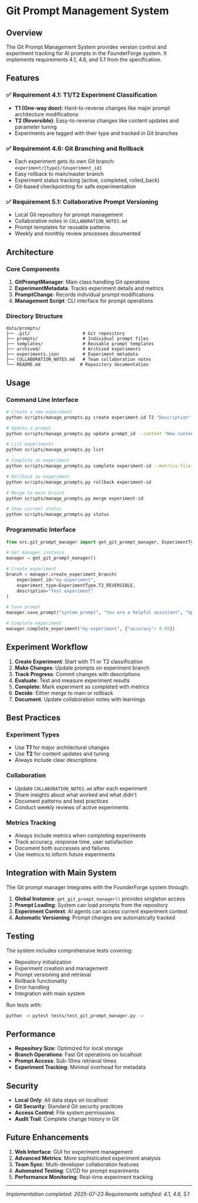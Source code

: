 # Git Prompt Management System

## Overview

The Git Prompt Management System provides version control and experiment tracking for AI prompts in the FounderForge system. It implements requirements 4.1, 4.6, and 5.1 from the specification.

## Features

### ✅ Requirement 4.1: T1/T2 Experiment Classification
- **T1 (One-way door)**: Hard-to-reverse changes like major prompt architecture modifications
- **T2 (Reversible)**: Easy-to-reverse changes like content updates and parameter tuning
- Experiments are tagged with their type and tracked in Git branches

### ✅ Requirement 4.6: Git Branching and Rollback
- Each experiment gets its own Git branch: `experiment/{type}/{experiment_id}`
- Easy rollback to main/master branch
- Experiment status tracking (active, completed, rolled_back)
- Git-based checkpointing for safe experimentation

### ✅ Requirement 5.1: Collaborative Prompt Versioning
- Local Git repository for prompt management
- Collaborative notes in `COLLABORATION_NOTES.md`
- Prompt templates for reusable patterns
- Weekly and monthly review processes documented

## Architecture

### Core Components

1. **GitPromptManager**: Main class handling Git operations
2. **ExperimentMetadata**: Tracks experiment details and metrics
3. **PromptChange**: Records individual prompt modifications
4. **Management Script**: CLI interface for prompt operations

### Directory Structure

```
data/prompts/
├── .git/                    # Git repository
├── prompts/                 # Individual prompt files
├── templates/               # Reusable prompt templates
├── archived/                # Archived experiments
├── experiments.json         # Experiment metadata
├── COLLABORATION_NOTES.md   # Team collaboration notes
└── README.md               # Repository documentation
```

## Usage

### Command Line Interface

```bash
# Create a new experiment
python scripts/manage_prompts.py create experiment-id T2 "Description"

# Update a prompt
python scripts/manage_prompts.py update prompt_id --content "New content" --description "Change description"

# List experiments
python scripts/manage_prompts.py list

# Complete an experiment
python scripts/manage_prompts.py complete experiment-id --metrics-file metrics.json

# Rollback an experiment
python scripts/manage_prompts.py rollback experiment-id

# Merge to main branch
python scripts/manage_prompts.py merge experiment-id

# Show current status
python scripts/manage_prompts.py status
```

### Programmatic Interface

```python
from src.git_prompt_manager import get_git_prompt_manager, ExperimentType

# Get manager instance
manager = get_git_prompt_manager()

# Create experiment
branch = manager.create_experiment_branch(
    experiment_id="my-experiment",
    experiment_type=ExperimentType.T2_REVERSIBLE,
    description="Test experiment"
)

# Save prompt
manager.save_prompt("system_prompt", "You are a helpful assistant", "Updated system prompt")

# Complete experiment
manager.complete_experiment("my-experiment", {"accuracy": 0.95})
```

## Experiment Workflow

1. **Create Experiment**: Start with T1 or T2 classification
2. **Make Changes**: Update prompts on experiment branch
3. **Track Progress**: Commit changes with descriptions
4. **Evaluate**: Test and measure experiment results
5. **Complete**: Mark experiment as completed with metrics
6. **Decide**: Either merge to main or rollback
7. **Document**: Update collaboration notes with learnings

## Best Practices

### Experiment Types
- Use **T1** for major architectural changes
- Use **T2** for content updates and tuning
- Always include clear descriptions

### Collaboration
- Update `COLLABORATION_NOTES.md` after each experiment
- Share insights about what worked and what didn't
- Document patterns and best practices
- Conduct weekly reviews of active experiments

### Metrics Tracking
- Always include metrics when completing experiments
- Track accuracy, response time, user satisfaction
- Document both successes and failures
- Use metrics to inform future experiments

## Integration with Main System

The Git prompt manager integrates with the FounderForge system through:

1. **Global Instance**: `get_git_prompt_manager()` provides singleton access
2. **Prompt Loading**: System can load prompts from the repository
3. **Experiment Context**: AI agents can access current experiment context
4. **Automatic Versioning**: Prompt changes are automatically tracked

## Testing

The system includes comprehensive tests covering:
- Repository initialization
- Experiment creation and management
- Prompt versioning and retrieval
- Rollback functionality
- Error handling
- Integration with main system

Run tests with:
```bash
python -m pytest tests/test_git_prompt_manager.py -v
```

## Performance

- **Repository Size**: Optimized for local storage
- **Branch Operations**: Fast Git operations on localhost
- **Prompt Access**: Sub-10ms retrieval times
- **Experiment Tracking**: Minimal overhead for metadata

## Security

- **Local Only**: All data stays on localhost
- **Git Security**: Standard Git security practices
- **Access Control**: File system permissions
- **Audit Trail**: Complete change history in Git

## Future Enhancements

1. **Web Interface**: GUI for experiment management
2. **Advanced Metrics**: More sophisticated experiment analysis
3. **Team Sync**: Multi-developer collaboration features
4. **Automated Testing**: CI/CD for prompt experiments
5. **Performance Monitoring**: Real-time experiment tracking

---

*Implementation completed: 2025-07-23*
*Requirements satisfied: 4.1, 4.6, 5.1*